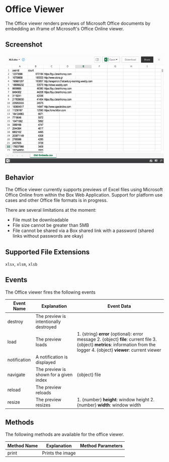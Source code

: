 # Office Viewer

The Office viewer renders previews of Microsoft Office documents by embedding an iframe of Microsoft's Office Online viewer.

## Screenshot

![Screenshot of office viewer](../../../../images/office.png)

## Behavior

The Office viewer currently supports previews of Excel files using Microsoft Office Online from within the Box Web Application. Support for platform use cases and other Office file formats is in progress.

There are several limitations at the moment:
- File must be downloadable
- File size cannot be greater than 5MB
- File cannot be shared via a Box shared link with a password (shared links without passwords are okay)

## Supported File Extensions

`xlsx`, `xlsm`, `xlsb`

## Events

The Office viewer fires the following events

| Event Name | Explanation | Event Data |
| --- | --- | --- |
| destroy | The preview is intentionally destroyed ||
| load |  The preview loads | 1. {string} **error** (optional): error message 2. {object} **file**: current file 3. {object} **metrics**: information from the logger 4. {object} **viewer**: current viewer |
| notification | A notification is displayed ||
| navigate | The preview is shown for a given index | {object} file |
| reload | The preview reloads ||
| resize | The preview resizes | 1. {number} **height**: window height 2. {number} **width**: window width |

## Methods

The following methods are available for the office viewer.

| Method Name | Explanation | Method Parameters |
| --- | --- | --- |
| print | Prints the image ||
